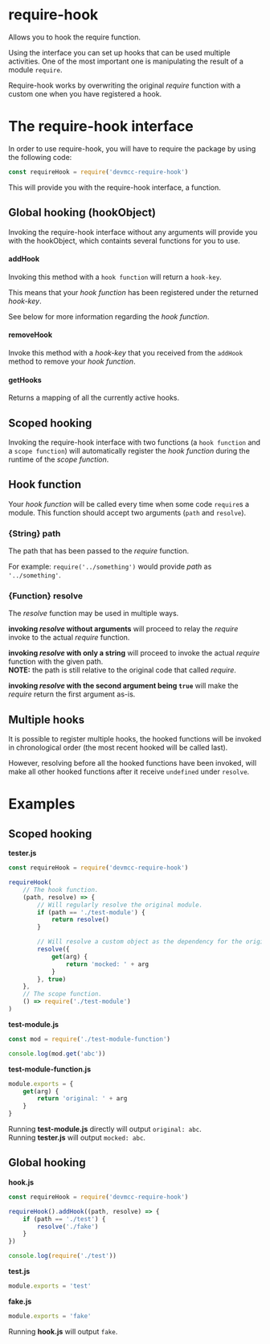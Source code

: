 # require-hook
Allows you to hook the require function.

Using the interface you can set up hooks that can be used multiple activities. One of the most important one is manipulating the result of a module `require`.

Require-hook works by overwriting the original _require_ function with a custom one when you have registered a hook.

# The require-hook interface
In order to use require-hook, you will have to require the package by using the following code:
```javascript
const requireHook = require('devmcc-require-hook')
```

This will provide you with the require-hook interface, a function.

## Global hooking (hookObject)
Invoking the require-hook interface without any arguments will provide you with the hookObject, which containts several functions for you to use.

#### addHook
Invoking this method with a `hook function` will return a `hook-key`.

This means that your _hook function_ has been registered under the returned _hook-key_.

See below for more information regarding the _hook function_.

#### removeHook
Invoke this method with a _hook-key_ that you received from the `addHook` method to remove your _hook function_.

#### getHooks
Returns a mapping of all the currently active hooks.

## Scoped hooking
Invoking the require-hook interface with two functions (a `hook function` and a `scope function`) will automatically register the _hook function_ during the runtime of the _scope function_.

## Hook function
Your _hook function_ will be called every time when some code `require`s a module. This function should accept two arguments (`path` and `resolve`).

### {String} path
The path that has been passed to the _require_ function.

For example: `require('../something')` would provide _path_ as `'../something'`.

### {Function} resolve
The _resolve_ function may be used in multiple ways.

**invoking _resolve_ without arguments** will proceed to relay the _require_ invoke to the actual _require_ function.

**invoking _resolve_ with only a string** will proceed to invoke the actual _require_ function with the given path.  
**NOTE:** the path is still relative to the original code that called _require_.

**invoking _resolve_ with the second argument being `true`** will make the _require_ return the first argument as-is.

## Multiple hooks
It is possible to register multiple hooks, the hooked functions will be invoked in chronological order (the most recent hooked will be called last).

However, resolving before all the hooked functions have been invoked, will make all other hooked functions after it receive `undefined` under `resolve`.

# Examples
## Scoped hooking
**tester.js**
```javascript
const requireHook = require('devmcc-require-hook')

requireHook(
    // The hook function.
    (path, resolve) => {
        // Will regularly resolve the original module.
        if (path == './test-module') {
            return resolve()
        }

        // Will resolve a custom object as the dependency for the original module.
        resolve({
            get(arg) {
                return 'mocked: ' + arg
            }
        }, true)
    },
    // The scope function.
    () => require('./test-module')
)
```
**test-module.js**
```javascript
const mod = require('./test-module-function')

console.log(mod.get('abc'))
```
**test-module-function.js**
```javascript
module.exports = {
    get(arg) {
        return 'original: ' + arg
    }
}
```

Running **test-module.js** directly will output `original: abc`.  
Running **tester.js** will output `mocked: abc`.

## Global hooking
**hook.js**
```javascript
const requireHook = require('devmcc-require-hook')

requireHook().addHook((path, resolve) => {
    if (path == './test') {
        resolve('./fake')
    }
})

console.log(require('./test'))
```
**test.js**
```javascript
module.exports = 'test'
```
**fake.js**
```javascript
module.exports = 'fake'
```

Running **hook.js** will output `fake`.
